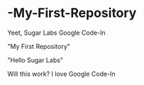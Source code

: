 # -My-First-Repository
Yeet, Sugar Labs Google Code-In

"My First Repository"

"Hello Sugar Labs"

Will this work? I love Google Code-In

